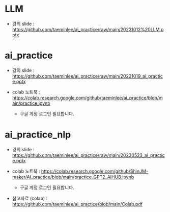# LLM

- 강의 slide : https://github.com/taeminlee/ai_practice/raw/main/20231012%20LLM.pptx

# ai_practice

- 강의 slide : https://github.com/taeminlee/ai_practice/raw/main/20221019_ai_practice.pptx

- colab 노트북 : https://colab.research.google.com/github/taeminlee/ai_practice/blob/main/practice.ipynb
  - 구글 계정 로그인 필요합니다.

# ai_practice_nlp

- 강의 slide : https://github.com/taeminlee/ai_practice/raw/main/20230523_ai_practice.pptx
- colab 노트북 : https://colab.research.google.com/github/ShinJM-maker/AI_practice/blob/main/practice_GPT2_AIHUB.ipynb
  - 구글 계정 로그인 필요합니다.

- 참고자료 (colab) : https://github.com/taeminlee/ai_practice/blob/main/Colab.pdf


